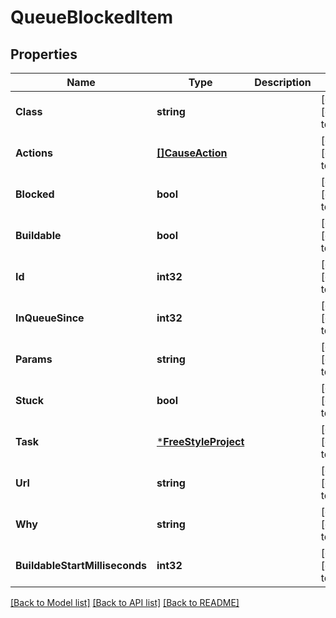 # QueueBlockedItem

## Properties
Name | Type | Description | Notes
------------ | ------------- | ------------- | -------------
**Class** | **string** |  | [optional] [default to null]
**Actions** | [**[]CauseAction**](CauseAction.md) |  | [optional] [default to null]
**Blocked** | **bool** |  | [optional] [default to null]
**Buildable** | **bool** |  | [optional] [default to null]
**Id** | **int32** |  | [optional] [default to null]
**InQueueSince** | **int32** |  | [optional] [default to null]
**Params** | **string** |  | [optional] [default to null]
**Stuck** | **bool** |  | [optional] [default to null]
**Task** | [***FreeStyleProject**](FreeStyleProject.md) |  | [optional] [default to null]
**Url** | **string** |  | [optional] [default to null]
**Why** | **string** |  | [optional] [default to null]
**BuildableStartMilliseconds** | **int32** |  | [optional] [default to null]

[[Back to Model list]](../README.md#documentation-for-models) [[Back to API list]](../README.md#documentation-for-api-endpoints) [[Back to README]](../README.md)


